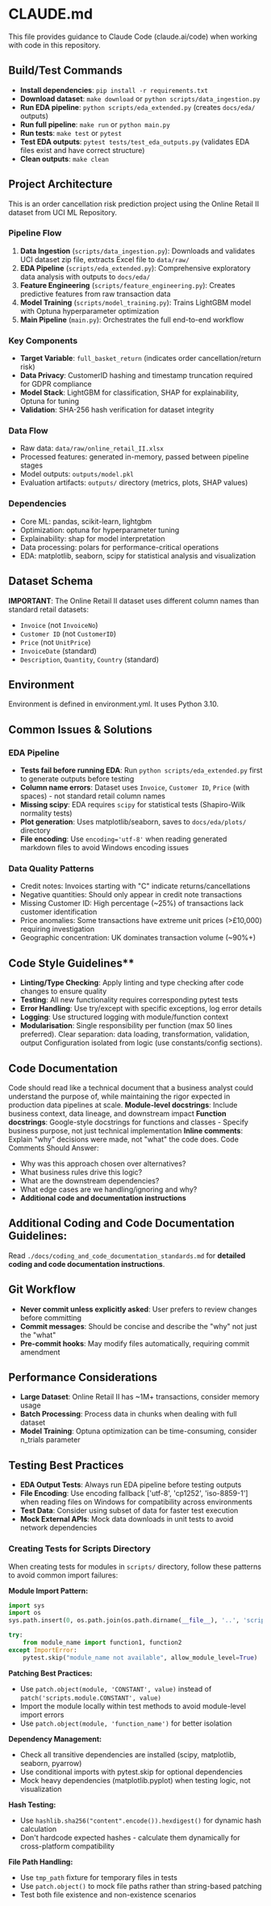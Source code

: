 # CLAUDE.md

This file provides guidance to Claude Code (claude.ai/code) when working with code in this repository.

## Build/Test Commands
- **Install dependencies**: `pip install -r requirements.txt`
- **Download dataset**: `make download` or `python scripts/data_ingestion.py`
- **Run EDA pipeline**: `python scripts/eda_extended.py` (creates `docs/eda/` outputs)
- **Run full pipeline**: `make run` or `python main.py`
- **Run tests**: `make test` or `pytest`
- **Test EDA outputs**: `pytest tests/test_eda_outputs.py` (validates EDA files exist and have correct structure)
- **Clean outputs**: `make clean`

## Project Architecture
This is an order cancellation risk prediction project using the Online Retail II dataset from UCI ML Repository.

### Pipeline Flow
1. **Data Ingestion** (`scripts/data_ingestion.py`): Downloads and validates UCI dataset zip file, extracts Excel file to `data/raw/`
2. **EDA Pipeline** (`scripts/eda_extended.py`): Comprehensive exploratory data analysis with outputs to `docs/eda/`
3. **Feature Engineering** (`scripts/feature_engineering.py`): Creates predictive features from raw transaction data
4. **Model Training** (`scripts/model_training.py`): Trains LightGBM model with Optuna hyperparameter optimization
5. **Main Pipeline** (`main.py`): Orchestrates the full end-to-end workflow

### Key Components
- **Target Variable**: `full_basket_return` (indicates order cancellation/return risk)
- **Data Privacy**: CustomerID hashing and timestamp truncation required for GDPR compliance
- **Model Stack**: LightGBM for classification, SHAP for explainability, Optuna for tuning
- **Validation**: SHA-256 hash verification for dataset integrity

### Data Flow
- Raw data: `data/raw/online_retail_II.xlsx`
- Processed features: generated in-memory, passed between pipeline stages
- Model outputs: `outputs/model.pkl`
- Evaluation artifacts: `outputs/` directory (metrics, plots, SHAP values)

### Dependencies
- Core ML: pandas, scikit-learn, lightgbm
- Optimization: optuna for hyperparameter tuning
- Explainability: shap for model interpretation
- Data processing: polars for performance-critical operations
- EDA: matplotlib, seaborn, scipy for statistical analysis and visualization

## Dataset Schema
**IMPORTANT**: The Online Retail II dataset uses different column names than standard retail datasets:
- `Invoice` (not `InvoiceNo`)
- `Customer ID` (not `CustomerID`) 
- `Price` (not `UnitPrice`)
- `InvoiceDate` (standard)
- `Description`, `Quantity`, `Country` (standard)

## Environment
Environment is defined in environment.yml. It uses Python 3.10.

## Common Issues & Solutions

### EDA Pipeline
- **Tests fail before running EDA**: Run `python scripts/eda_extended.py` first to generate outputs before testing
- **Column name errors**: Dataset uses `Invoice`, `Customer ID`, `Price` (with spaces) - not standard retail column names
- **Missing scipy**: EDA requires `scipy` for statistical tests (Shapiro-Wilk normality tests)
- **Plot generation**: Uses matplotlib/seaborn, saves to `docs/eda/plots/` directory
- **File encoding**: Use `encoding='utf-8'` when reading generated markdown files to avoid Windows encoding issues

### Data Quality Patterns
- Credit notes: Invoices starting with "C" indicate returns/cancellations
- Negative quantities: Should only appear in credit note transactions
- Missing Customer ID: High percentage (~25%) of transactions lack customer identification
- Price anomalies: Some transactions have extreme unit prices (>£10,000) requiring investigation
- Geographic concentration: UK dominates transaction volume (~90%+)

## Code Style Guidelines**
- **Linting/Type Checking**: Apply linting and type checking after code changes to ensure quality
- **Testing**: All new functionality requires corresponding pytest tests
- **Error Handling**: Use try/except with specific exceptions, log error details
- **Logging**: Use structured logging with module/function context
- **Modularisation**: Single responsibility per function (max 50 lines preferred). Clear separation: data loading, transformation, validation, output Configuration isolated from logic (use constants/config sections).

## **Code Documentation**
Code should read like a technical document that a business analyst could understand the purpose of, while maintaining the rigor expected in production data pipelines at scale.
**Module-level docstrings**:  Include business context, data lineage, and downstream impact
**Function docstrings**: Google-style docstrings for functions and classes - Specify business purpose, not just technical implementation
**Inline comments**: Explain "why" decisions were made, not "what" the code does. Code Comments Should Answer:
 - Why was this approach chosen over alternatives?
 - What business rules drive this logic?
 - What are the downstream dependencies?
 - What edge cases are we handling/ignoring and why?
- **Additional code and documentation instructions**

## **Additional Coding and Code Documentation Guidelines**:
Read `./docs/coding_and_code_documentation_standards.md` for **detailed coding and code documentation instructions**.

## Git Workflow
- **Never commit unless explicitly asked**: User prefers to review changes before committing
- **Commit messages**: Should be concise and describe the "why" not just the "what"
- **Pre-commit hooks**: May modify files automatically, requiring commit amendment

## Performance Considerations
- **Large Dataset**: Online Retail II has ~1M+ transactions, consider memory usage
- **Batch Processing**: Process data in chunks when dealing with full dataset
- **Model Training**: Optuna optimization can be time-consuming, consider n_trials parameter

## Testing Best Practices
- **EDA Output Tests**: Always run EDA pipeline before testing outputs
- **File Encoding**: Use encoding fallback ['utf-8', 'cp1252', 'iso-8859-1'] when reading files on Windows for compatibility across environments
- **Test Data**: Consider using subset of data for faster test execution
- **Mock External APIs**: Mock data downloads in unit tests to avoid network dependencies


### Creating Tests for Scripts Directory
When creating tests for modules in `scripts/` directory, follow these patterns to avoid common import failures:

**Module Import Pattern:**
```python
import sys
import os
sys.path.insert(0, os.path.join(os.path.dirname(__file__), '..', 'scripts'))

try:
    from module_name import function1, function2
except ImportError:
    pytest.skip("module_name not available", allow_module_level=True)
```

**Patching Best Practices:**
- Use `patch.object(module, 'CONSTANT', value)` instead of `patch('scripts.module.CONSTANT', value)`
- Import the module locally within test methods to avoid module-level import errors
- Use `patch.object(module, 'function_name')` for better isolation

**Dependency Management:**
- Check all transitive dependencies are installed (scipy, matplotlib, seaborn, pyarrow)
- Use conditional imports with pytest.skip for optional dependencies
- Mock heavy dependencies (matplotlib.pyplot) when testing logic, not visualization

**Hash Testing:**
- Use `hashlib.sha256("content".encode()).hexdigest()` for dynamic hash calculation
- Don't hardcode expected hashes - calculate them dynamically for cross-platform compatibility

**File Path Handling:**
- Use `tmp_path` fixture for temporary files in tests
- Use `patch.object()` to mock file paths rather than string-based patching
- Test both file existence and non-existence scenarios